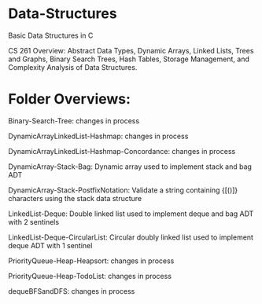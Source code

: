 # Data-Structures
Basic Data Structures in C

CS 261 Overview:  Abstract Data Types, Dynamic Arrays, Linked Lists, Trees and Graphs, Binary Search Trees, Hash Tables, Storage Management, and Complexity Analysis of Data Structures.

# Folder Overviews:
Binary-Search-Tree: changes in process

DynamicArrayLinkedList-Hashmap: changes in process

DynamicArrayLinkedList-Hashmap-Concordance: changes in process

DynamicArray-Stack-Bag: Dynamic array used to implement stack and bag ADT

DynamicArray-Stack-PostfixNotation: Validate a string containing {[()]} characters using the stack data structure

LinkedList-Deque: Double linked list used to implement deque and bag ADT with 2 sentinels

LinkedList-Deque-CircularList: Circular doubly linked list used to implement deque ADT with 1 sentinel

PriorityQueue-Heap-Heapsort: changes in process

PriorityQueue-Heap-TodoList: changes in process

dequeBFSandDFS: changes in process
